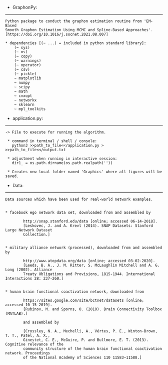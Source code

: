  - GraphonPy:
 -------------

	Python package to conduct the graphon estimation routine from 'EM-Based 
	Smooth Graphon Estimation Using MCMC and Spline-Based Approaches'. 
	[https://doi.org/10.1016/j.socnet.2021.08.007]

	* dependencies [(~ ...) = included in python standard library]:
		(~ sys)
		(~ os)
		(~ copy)
		(~ warnings)
		(~ operator)
		(~ csv)
		(~ pickle)
		~ matplotlib
		~ numpy
		~ scipy
		~ math
		~ cvxopt
		~ networkx
		~ sklearn
		~ mpl_toolkits


 - application.py:
 -----------------

	-> File to execute for running the algorithm.

	 * command in terminal / shell / console:
	   python3 >>path_to_file<</application.py > >>path_to_file<</output.txt

	 * adjustment when running in interactive session:
	   dir1_ = os.path.dirname(os.path.realpath(''))

	 * Creates new local folder named 'Graphics' where all figures will be saved.


 - Data:
 -------

	Data sources which have been used for real-world network examples.


	* facebook ego network data set, downloaded from and assembled by

			http://snap.stanford.edu/data [online; accessed 06-14-2018].
			[Leskovec, J. and A. Krevl (2014). SNAP Datasets: Stanford Large Network Dataset 
			Collection.]


	* military alliance network (processed), downloaded from and assembled by

			http://www.atopdata.org/data [online; accessed 03-02-2020].
			[Leeds, B. A., J. M. Ritter, S. McLaughlin Mitchell and A. G. Long (2002). Alliance 
			Treaty Obligations and Provisions, 1815-1944. International Interactions 28: 237-260.]


	* human brain functional coactivation network, downloaded from

			https://sites.google.com/site/bctnet/datasets [online; accessed 10-15-2019].
			[Rubinov, M. and Sporns, O. (2010). Brain Connectivity Toolbox (MATLAB).]

			and assembled by

			[Crossley, N. A., Mechelli, A., Vértes, P. E., Winton-Brown, T. T., Patel, A. X., 
			Ginestet, C. E., McGuire, P. and Bullmore, E. T. (2013). Cognitive relevance of the 
			community structure of the human brain functional coactivation network. Proceedings 
			of the National Academy of Sciences 110 11583–11588.]
